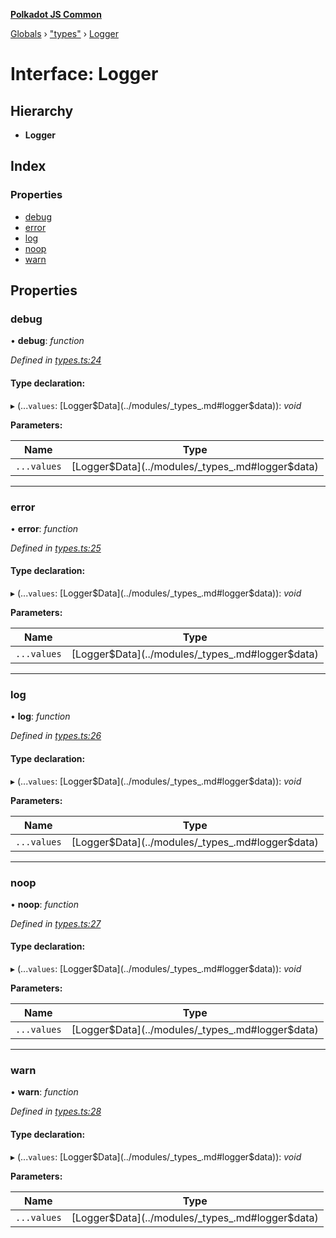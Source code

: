 **[Polkadot JS Common](../README.md)**

[Globals](../globals.md) › ["types"](../modules/_types_.md) › [Logger](_types_.logger.md)

# Interface: Logger

## Hierarchy

* **Logger**

## Index

### Properties

* [debug](_types_.logger.md#debug)
* [error](_types_.logger.md#error)
* [log](_types_.logger.md#log)
* [noop](_types_.logger.md#noop)
* [warn](_types_.logger.md#warn)

## Properties

###  debug

• **debug**: *function*

*Defined in [types.ts:24](https://github.com/polkadot-js/common/blob/5e494b7/packages/util/src/types.ts#L24)*

#### Type declaration:

▸ (...`values`: [Logger$Data](../modules/_types_.md#logger$data)): *void*

**Parameters:**

Name | Type |
------ | ------ |
`...values` | [Logger$Data](../modules/_types_.md#logger$data) |

___

###  error

• **error**: *function*

*Defined in [types.ts:25](https://github.com/polkadot-js/common/blob/5e494b7/packages/util/src/types.ts#L25)*

#### Type declaration:

▸ (...`values`: [Logger$Data](../modules/_types_.md#logger$data)): *void*

**Parameters:**

Name | Type |
------ | ------ |
`...values` | [Logger$Data](../modules/_types_.md#logger$data) |

___

###  log

• **log**: *function*

*Defined in [types.ts:26](https://github.com/polkadot-js/common/blob/5e494b7/packages/util/src/types.ts#L26)*

#### Type declaration:

▸ (...`values`: [Logger$Data](../modules/_types_.md#logger$data)): *void*

**Parameters:**

Name | Type |
------ | ------ |
`...values` | [Logger$Data](../modules/_types_.md#logger$data) |

___

###  noop

• **noop**: *function*

*Defined in [types.ts:27](https://github.com/polkadot-js/common/blob/5e494b7/packages/util/src/types.ts#L27)*

#### Type declaration:

▸ (...`values`: [Logger$Data](../modules/_types_.md#logger$data)): *void*

**Parameters:**

Name | Type |
------ | ------ |
`...values` | [Logger$Data](../modules/_types_.md#logger$data) |

___

###  warn

• **warn**: *function*

*Defined in [types.ts:28](https://github.com/polkadot-js/common/blob/5e494b7/packages/util/src/types.ts#L28)*

#### Type declaration:

▸ (...`values`: [Logger$Data](../modules/_types_.md#logger$data)): *void*

**Parameters:**

Name | Type |
------ | ------ |
`...values` | [Logger$Data](../modules/_types_.md#logger$data) |